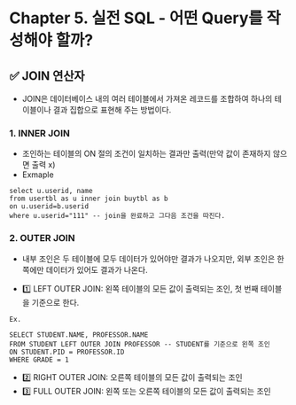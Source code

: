 # Chapter 5. 실전 SQL - 어떤 Query를 작성해야 할까?


## ✅ JOIN 연산자
- JOIN은 데이터베이스 내의 여러 테이블에서 가져온 레코드를 조합하여 하나의 테이블이나 결과 집합으로 표현해 주는 방법이다.

### 1. INNER JOIN
- 조인하는 테이블의 ON 절의 조건이 일치하는 결과만 출력(만약 값이 존재하지 않으면 출력 x)
- Exmaple

```
select u.userid, name 
from usertbl as u inner join buytbl as b 
on u.userid=b.userid 
where u.userid="111" -- join을 완료하고 그다음 조건을 따진다.

```

### 2. OUTER JOIN
- 내부 조인은 두 테이블에 모두 데이터가 있어야만 결과가 나오지만, 외부 조인은 한쪽에만 데이터가 있어도 결과가 나온다.

- 1️⃣ LEFT OUTER JOIN: 왼쪽 테이블의 모든 값이 출력되는 조인, 첫 번째 테이블을 기준으로 한다.

```
Ex.

SELECT STUDENT.NAME, PROFESSOR.NAME 
FROM STUDENT LEFT OUTER JOIN PROFESSOR -- STUDENT를 기준으로 왼쪽 조인
ON STUDENT.PID = PROFESSOR.ID 
WHERE GRADE = 1

```
- 2️⃣ RIGHT OUTER JOIN: 오른쪽 테이블의 모든 값이 출력되는 조인
- 3️⃣ FULL OUTER JOIN: 왼쪽 또는 오른쪽 테이블의 모든 값이 출력되는 조인



